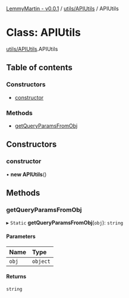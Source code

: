 [LemmyMartin - v0.0.1](../README.md) / [utils/APIUtils](../modules/utils_APIUtils.md) / APIUtils

# Class: APIUtils

[utils/APIUtils](../modules/utils_APIUtils.md).APIUtils

## Table of contents

### Constructors

- [constructor](utils_APIUtils.APIUtils.md#constructor)

### Methods

- [getQueryParamsFromObj](utils_APIUtils.APIUtils.md#getqueryparamsfromobj)

## Constructors

### constructor

• **new APIUtils**()

## Methods

### getQueryParamsFromObj

▸ `Static` **getQueryParamsFromObj**(`obj`): `string`

#### Parameters

| Name | Type |
| :------ | :------ |
| `obj` | `object` |

#### Returns

`string`
